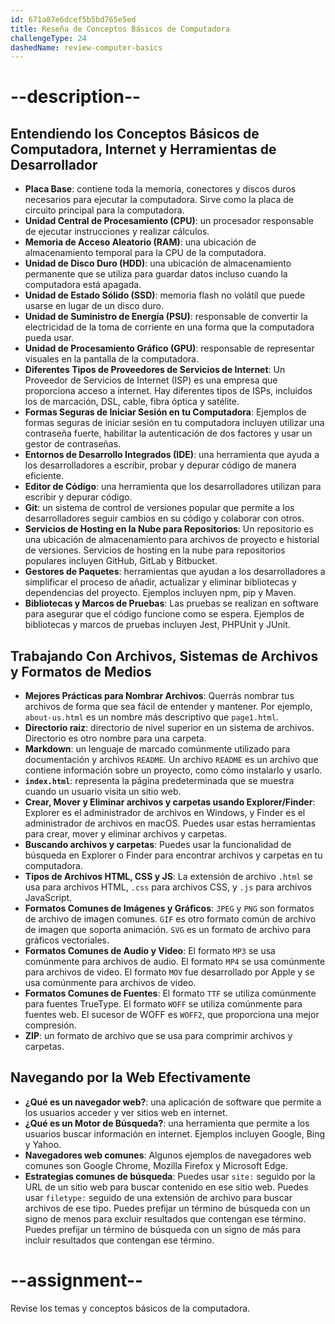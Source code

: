 ```yaml
---
id: 671a87e6dcef5b5bd765e5ed
title: Reseña de Conceptos Básicos de Computadora
challengeType: 24
dashedName: review-computer-basics
---
```


# --description--

## Entendiendo los Conceptos Básicos de Computadora, Internet y Herramientas de Desarrollador

- **Placa Base**: contiene toda la memoria, conectores y discos duros necesarios para ejecutar la computadora. Sirve como la placa de circuito principal para la computadora.
- **Unidad Central de Procesamiento (CPU)**: un procesador responsable de ejecutar instrucciones y realizar cálculos.
- **Memoria de Acceso Aleatorio (RAM)**: una ubicación de almacenamiento temporal para la CPU de la computadora.
- **Unidad de Disco Duro (HDD)**: una ubicación de almacenamiento permanente que se utiliza para guardar datos incluso cuando la computadora está apagada.
- **Unidad de Estado Sólido (SSD)**: memoria flash no volátil que puede usarse en lugar de un disco duro.
- **Unidad de Suministro de Energía (PSU)**: responsable de convertir la electricidad de la toma de corriente en una forma que la computadora pueda usar.
- **Unidad de Procesamiento Gráfico (GPU)**: responsable de representar visuales en la pantalla de la computadora.
- **Diferentes Tipos de Proveedores de Servicios de Internet**: Un Proveedor de Servicios de Internet (ISP) es una empresa que proporciona acceso a internet. Hay diferentes tipos de ISPs, incluidos los de marcación, DSL, cable, fibra óptica y satélite.
- **Formas Seguras de Iniciar Sesión en tu Computadora**: Ejemplos de formas seguras de iniciar sesión en tu computadora incluyen utilizar una contraseña fuerte, habilitar la autenticación de dos factores y usar un gestor de contraseñas.
- **Entornos de Desarrollo Integrados (IDE)**: una herramienta que ayuda a los desarrolladores a escribir, probar y depurar código de manera eficiente.
- **Editor de Código**: una herramienta que los desarrolladores utilizan para escribir y depurar código.
- **Git**: un sistema de control de versiones popular que permite a los desarrolladores seguir cambios en su código y colaborar con otros.
- **Servicios de Hosting en la Nube para Repositorios**: Un repositorio es una ubicación de almacenamiento para archivos de proyecto e historial de versiones. Servicios de hosting en la nube para repositorios populares incluyen GitHub, GitLab y Bitbucket.
- **Gestores de Paquetes**: herramientas que ayudan a los desarrolladores a simplificar el proceso de añadir, actualizar y eliminar bibliotecas y dependencias del proyecto. Ejemplos incluyen npm, pip y Maven.
- **Bibliotecas y Marcos de Pruebas**: Las pruebas se realizan en software para asegurar que el código funcione como se espera. Ejemplos de bibliotecas y marcos de pruebas incluyen Jest, PHPUnit y JUnit.

## Trabajando Con Archivos, Sistemas de Archivos y Formatos de Medios

- **Mejores Prácticas para Nombrar Archivos**: Querrás nombrar tus archivos de forma que sea fácil de entender y mantener. Por ejemplo, `about-us.html` es un nombre más descriptivo que `page1.html`.
- **Directorio raiz**: directorio de nivel superior en un sistema de archivos. Directorio es otro nombre para una carpeta.
- **Markdown**: un lenguaje de marcado comúnmente utilizado para documentación y archivos `README`. Un archivo `README` es un archivo que contiene información sobre un proyecto, como cómo instalarlo y usarlo.
- **`index.html`**: representa la página predeterminada que se muestra cuando un usuario visita un sitio web.
- **Crear, Mover y Eliminar archivos y carpetas usando Explorer/Finder**: Explorer es el administrador de archivos en Windows, y Finder es el administrador de archivos en macOS. Puedes usar estas herramientas para crear, mover y eliminar archivos y carpetas.
- **Buscando archivos y carpetas**: Puedes usar la funcionalidad de búsqueda en Explorer o Finder para encontrar archivos y carpetas en tu computadora.
- **Tipos de Archivos HTML, CSS y JS**: La extensión de archivo `.html` se usa para archivos HTML, `.css` para archivos CSS, y `.js` para archivos JavaScript.
- **Formatos Comunes de Imágenes y Gráficos**: `JPEG` y `PNG` son formatos de archivo de imagen comunes. `GIF` es otro formato común de archivo de imagen que soporta animación. `SVG` es un formato de archivo para gráficos vectoriales.
- **Formatos Comunes de Audio y Video**: El formato `MP3` se usa comúnmente para archivos de audio. El formato `MP4` se usa comúnmente para archivos de video. El formato `MOV` fue desarrollado por Apple y se usa comúnmente para archivos de video.
- **Formatos Comunes de Fuentes**: El formato `TTF` se utiliza comúnmente para fuentes TrueType. El formato `WOFF` se utiliza comúnmente para fuentes web. El sucesor de WOFF es `WOFF2`, que proporciona una mejor compresión.
- **ZIP**: un formato de archivo que se usa para comprimir archivos y carpetas.

## Navegando por la Web Efectivamente

- **¿Qué es un navegador web?**: una aplicación de software que permite a los usuarios acceder y ver sitios web en internet.
- **¿Qué es un Motor de Búsqueda?**: una herramienta que permite a los usuarios buscar información en internet. Ejemplos incluyen Google, Bing y Yahoo.
- **Navegadores web comunes**: Algunos ejemplos de navegadores web comunes son Google Chrome, Mozilla Firefox y Microsoft Edge.
- **Estrategias comunes de búsqueda**: Puedes usar `site:` seguido por la URL de un sitio web para buscar contenido en ese sitio web. Puedes usar `filetype:` seguido de una extensión de archivo para buscar archivos de ese tipo. Puedes prefijar un término de búsqueda con un signo de menos para excluir resultados que contengan ese término. Puedes prefijar un término de búsqueda con un signo de más para incluir resultados que contengan ese término.

# --assignment--

Revise los temas y conceptos básicos de la computadora.
